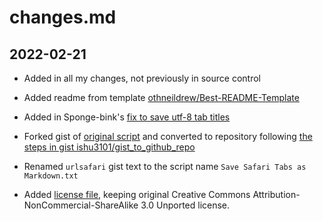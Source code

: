# changes.md

## 2022-02-21

- Added in all my changes, not previously in source control
- Added readme from template [othneildrew/Best-README-Template](https://github.com/othneildrew/Best-README-Template)
- Added in Sponge-bink's [fix to save utf-8 tab titles](https://gist.github.com/kshiteesh/b72e93d31d65008fcd11?permalink_comment_id=3471362#gistcomment-3471362)

- Forked gist of [original script](https://gist.github.com/unabridgedxcrpt/3f35aa5aec81289368858e2ba6009451) and converted to repository following [the steps in gist ishu3101/gist_to_github_repo](https://gist.github.com/ishu3101/830b556b487de5d69690)
- Renamed `urlsafari` gist text to the script name `Save Safari Tabs as Markdown.txt`
- Added [license file](https://github.com/idleberg/Creative-Commons-Markdown/blob/master/legacy/3.0/by-nc-sa.markdown), keeping original Creative Commons Attribution-NonCommercial-ShareAlike 3.0 Unported license.


